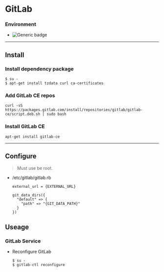 # GitLab
### Environment
- ![Generic badge](https://img.shields.io/badge/UbuntU-22.04_LTS_or_Above-green.svg)
-----
## Install
### Install dependency package
```
$ su -
$ apt-get install tzdata curl ca-certificates
```
### Add GitLab CE repos
```
curl -sS https://packages.gitlab.com/install/repositories/gitlab/gitlab-ce/script.deb.sh | sudo bash
```
### Install GitLab CE
```
apt-get install gitlab-ce
```
-----
## Configure
> Must use be root.
* /etc/gitlab/gitlab.rb
  ```
  external_url = {EXTERNAL_URL}
  
  git_data_dirs({
    "default" => {
      "path" => "{GIT_DATA_PATH}"
    }
  })
  ```
## Useage
### GitLab Service
* Reconfigure GitLab
  ```
  $ su -
  $ gitlab-ctl reconfigure
  ```
